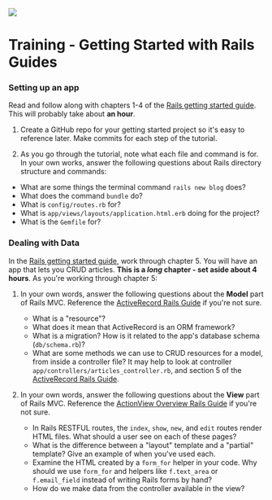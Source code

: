 <!--
Creator: Team editing by Cory
Market: SF
-->

![](https://ga-dash.s3.amazonaws.com/production/assets/logo-9f88ae6c9c3871690e33280fcf557f33.png)

# Training -  Getting Started with Rails Guides


### Setting up an app

Read and follow along with chapters 1-4 of the [Rails getting started guide](http://guides.rubyonrails.org/getting_started.html). This will probably take about **an hour**.


1. Create a GitHub repo for your getting started project so it's easy to reference later. Make commits for each step of the tutorial.  

1. As you go through the tutorial, note what each file and command is for. In your own works, answer the following questions about Rails directory structure and commands:
  * What are some things the terminal command `rails new blog` does?
  * What does the command `bundle` do?
  * What is `config/routes.rb` for?
  * What is `app/views/layouts/application.html.erb` doing for the project? 
  * What is the `Gemfile` for?


### Dealing with Data

In the  [Rails getting started guide](http://guides.rubyonrails.org/getting_started.html), work through chapter 5. You will have an app that lets you CRUD articles. **This is a *long* chapter - set aside about 4 hours**. As you're working through chapter 5:

1. In your own words, answer the following questions about the **Model** part of Rails MVC. Reference the [ActiveRecord Rails Guide](http://guides.rubyonrails.org/active_record_basics.html) if you're not sure.
    * What is a "resource"?
    * What does it mean that ActiveRecord is an ORM framework?
    * What is a migration? How is it related to the app's database schema (`db/schema.rb`)?
    * What are some methods we can use to CRUD resources for a model, from inside a controller file?  It may help to look at controller `app/controllers/articles_controller.rb`, and section 5 of the [ActiveRecord Rails Guide](http://guides.rubyonrails.org/active_record_basics.html).

1. In your own words, answer the following questions about the **View** part of Rails MVC. Reference the [ActionView Overview Rails Guide](http://guides.rubyonrails.org/action_view_overview.html) if you're not sure.
    * In Rails RESTFUL routes, the `index`, `show`, `new`, and `edit` routes render HTML files. What should a user see on each of these pages?
    * What is the difference between a "layout" template and a "partial" template? Give an example of when you've used each.
    * Examine the HTML created by a `form_for` helper in your code. Why should we use `form_for` and helpers like `f.text_area` or `f.email_field` instead of writing Rails forms by hand?
    * How do we make data from the controller available in the view?
